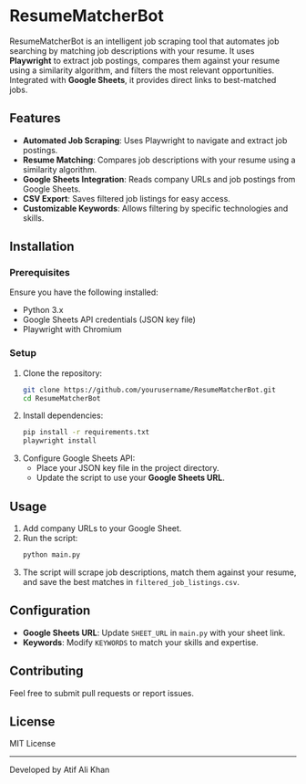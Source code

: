 # ResumeMatcherBot

ResumeMatcherBot is an intelligent job scraping tool that automates job searching by matching job descriptions with your resume. It uses **Playwright** to extract job postings, compares them against your resume using a similarity algorithm, and filters the most relevant opportunities. Integrated with **Google Sheets**, it provides direct links to best-matched jobs.

## Features
- **Automated Job Scraping**: Uses Playwright to navigate and extract job postings.
- **Resume Matching**: Compares job descriptions with your resume using a similarity algorithm.
- **Google Sheets Integration**: Reads company URLs and job postings from Google Sheets.
- **CSV Export**: Saves filtered job listings for easy access.
- **Customizable Keywords**: Allows filtering by specific technologies and skills.

## Installation

### Prerequisites
Ensure you have the following installed:
- Python 3.x
- Google Sheets API credentials (JSON key file)
- Playwright with Chromium

### Setup
1. Clone the repository:
   ```sh
   git clone https://github.com/yourusername/ResumeMatcherBot.git
   cd ResumeMatcherBot
   ```
2. Install dependencies:
   ```sh
   pip install -r requirements.txt
   playwright install
   ```
3. Configure Google Sheets API:
   - Place your JSON key file in the project directory.
   - Update the script to use your **Google Sheets URL**.

## Usage
1. Add company URLs to your Google Sheet.
2. Run the script:
   ```sh
   python main.py
   ```
3. The script will scrape job descriptions, match them against your resume, and save the best matches in `filtered_job_listings.csv`.

## Configuration
- **Google Sheets URL**: Update `SHEET_URL` in `main.py` with your sheet link.
- **Keywords**: Modify `KEYWORDS` to match your skills and expertise.

## Contributing
Feel free to submit pull requests or report issues.

## License
MIT License

---
Developed by Atif Ali Khan

